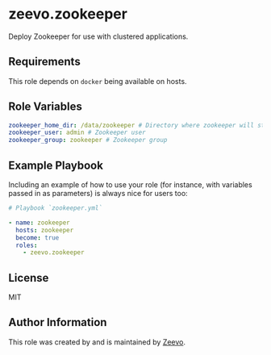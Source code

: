 # zeevo.zookeeper

Deploy Zookeeper for use with clustered applications.

## Requirements

This role depends on `docker` being available on hosts.

## Role Variables

```yml
zookeeper_home_dir: /data/zookeeper # Directory where zookeeper will store its data
zookeeper_user: admin # Zookeeper user
zookeeper_group: zookeeper # Zookeeper group
```

## Example Playbook

Including an example of how to use your role (for instance, with variables passed in as parameters) is always nice for users too:

```yml
# Playbook `zookeeper.yml`

- name: zookeeper
  hosts: zookeeper
  become: true
  roles:
    - zeevo.zookeeper
```

## License

MIT

## Author Information

This role was created by and is maintained by [Zeevo](https://zeevo.io).
